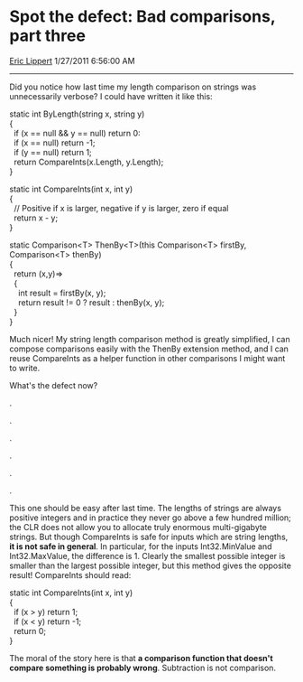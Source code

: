 <div id="page">

# Spot the defect: Bad comparisons, part three

[Eric Lippert](https://social.msdn.microsoft.com/profile/Eric%20Lippert) 1/27/2011 6:56:00 AM

-----

<div id="content">

<div class="mine">

Did you notice how last time my length comparison on strings was unnecessarily verbose? I could have written it like this:

<span class="code"> </span>

static int ByLength(string x, string y)  
{  
  if (x == null && y == null) return 0:  
  if (x == null) return -1;  
  if (y == null) return 1;  
  return CompareInts(x.Length, y.Length);  
}

static int CompareInts(int x, int y)  
{  
  // Positive if x is larger, negative if y is larger, zero if equal  
  return x - y;  
}

static Comparison\<T\> ThenBy\<T\>(this Comparison\<T\> firstBy, Comparison\<T\> thenBy)  
{  
  return (x,y)=\>  
  {  
    int result = firstBy(x, y);  
    return result \!= 0 ? result : thenBy(x, y);  
  }  
}

Much nicer\! My string length comparison method is greatly simplified, I can compose comparisons easily with the ThenBy extension method, and I can reuse CompareInts as a helper function in other comparisons I might want to write.

What's the defect now?

.

.

.

.

.

.

This one should be easy after last time. The lengths of strings are always positive integers and in practice they never go above a few hundred million; the CLR does not allow you to allocate truly enormous multi-gigabyte strings. But though CompareInts is safe for inputs which are string lengths, **it is not safe in general**. In particular, for the inputs <span class="code">Int32.MinValue</span> and <span class="code">Int32.MaxValue</span>, the difference is 1. Clearly the smallest possible integer is smaller than the largest possible integer, but this method gives the opposite result\! CompareInts should read:

<span class="code"> </span>

static int CompareInts(int x, int y)  
{  
  if (x \> y) return 1;  
  if (x \< y) return -1;  
  return 0;  
}

The moral of the story here is that **a comparison function that doesn't compare something is probably wrong**. Subtraction is not comparison.

</div>

</div>

</div>


